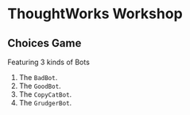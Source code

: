 # ThoughtWorks Workshop

## Choices Game

Featuring 3 kinds of Bots

1. The `BadBot`.
2. The `GoodBot`.
3. The `CopyCatBot`.
4. The `GrudgerBot`.
